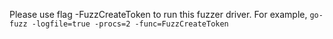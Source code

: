Please use flag -FuzzCreateToken to run this fuzzer driver. 
For example, `go-fuzz -logfile=true -procs=2 -func=FuzzCreateToken`
